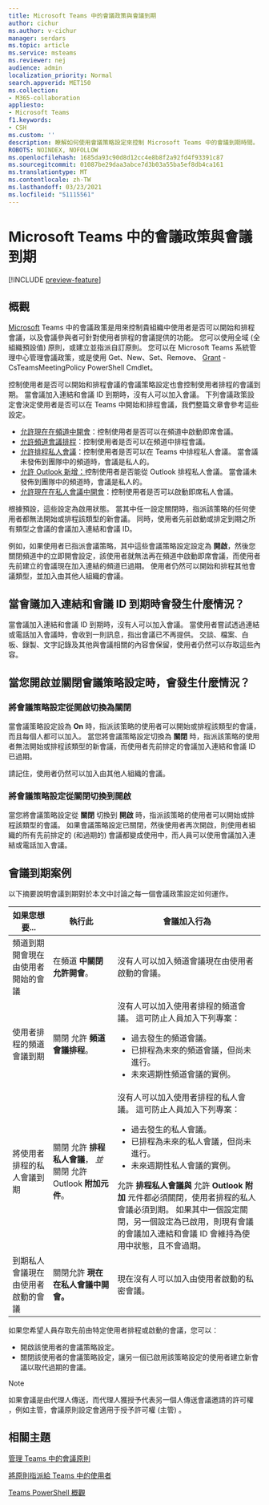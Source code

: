 ```yaml
---
title: Microsoft Teams 中的會議政策與會議到期
author: cichur
ms.author: v-cichur
manager: serdars
ms.topic: article
ms.service: msteams
ms.reviewer: nej
audience: admin
localization_priority: Normal
search.appverid: MET150
ms.collection:
- M365-collaboration
appliesto:
- Microsoft Teams
f1.keywords:
- CSH
ms.custom: ''
description: 瞭解如何使用會議策略設定來控制 Microsoft Teams 中的會議到期時間。
ROBOTS: NOINDEX, NOFOLLOW
ms.openlocfilehash: 1685da93c90d8d12cc4e8b8f2a92fd4f93391c87
ms.sourcegitcommit: 01087be29daa3abce7d3b03a55ba5ef8db4ca161
ms.translationtype: MT
ms.contentlocale: zh-TW
ms.lasthandoff: 03/23/2021
ms.locfileid: "51115561"
---
```

# <a name="meeting-policies-and-meeting-expiration-in-microsoft-teams"></a>Microsoft Teams 中的會議政策與會議到期

[!INCLUDE [preview-feature](includes/preview-feature.md)]

## <a name="overview"></a>概觀

[Microsoft](meeting-policies-in-teams.md) Teams 中的會議政策是用來控制貴組織中使用者是否可以開始和排程會議，以及會議參與者可針對使用者排程的會議提供的功能。 您可以使用全域 (全組織預設值) 原則，或建立並指派自訂原則。 您可以在 Microsoft Teams 系統管理中心管理會議政策，[](/powershell/module/skype/get-csteamsmeetingpolicy)或是使用 Get、New、Set、Remove、 [Grant](/powershell/module/skype/grant-csteamsmeetingpolicy) -CsTeamsMeetingPolicy PowerShell Cmdlet。 [](/powershell/module/skype/new-csteamsmeetingpolicy) [](/powershell/module/skype/set-csteamsmeetingpolicy) [](/powershell/module/skype/remove-csteamsmeetingpolicy)

控制使用者是否可以開始和排程會議的會議策略設定也會控制使用者排程的會議到期。 當會議加入連結和會議 ID 到期時，沒有人可以加入會議。 下列會議政策設定會決定使用者是否可以在 Teams 中開始和排程會議，我們整篇文章會參考這些設定。

- [允許現在在頻道中開會](meeting-policies-in-teams.md#allow-meet-now-in-channels)：控制使用者是否可以在頻道中啟動即席會議。
- [允許頻道會議排程](meeting-policies-in-teams.md#allow-channel-meeting-scheduling)：控制使用者是否可以在頻道中排程會議。
- [允許排程私人會議](meeting-policies-in-teams.md#allow-scheduling-private-meetings)：控制使用者是否可以在 Teams 中排程私人會議。 當會議未發佈到團隊中的頻道時，會議是私人的。
- [允許 Outlook 新增：](meeting-policies-in-teams.md#allow-the-outlook-add-in)控制使用者是否能從 Outlook 排程私人會議。 當會議未發佈到團隊中的頻道時，會議是私人的。
- [允許現在在私人會議中開會](meeting-policies-in-teams.md#allow-meet-now-in-private-meetings)：控制使用者是否可以啟動即席私人會議。

根據預設，這些設定為啟用狀態。 當其中任一設定關閉時，指派該策略的任何使用者都無法開始或排程該類型的新會議。 同時，使用者先前啟動或排定到期之所有類型之會議的會議加入連結和會議 ID。

例如，如果使用者已指派會議策略，其中這些會議策略設定設定為 **開啟**，然後您關閉頻道中的立即開會設定，該使用者就無法再在頻道中啟動即席會議，而使用者先前建立的會議現在加入連結的頻道已過期。 使用者仍然可以開始和排程其他會議類型，並加入由其他人組織的會議。

## <a name="what-happens-when-the-meeting-join-link-and-conference-id-expire"></a>當會議加入連結和會議 ID 到期時會發生什麼情況？

當會議加入連結和會議 ID 到期時，沒有人可以加入會議。 當使用者嘗試透過連結或電話加入會議時，會收到一則訊息，指出會議已不再提供。 交談、檔案、白板、錄製、文字記錄及其他與會議相關的內容會保留，使用者仍然可以存取這些內容。

## <a name="what-happens-when-you-turn-on-and-turn-off-a-meeting-policy-setting"></a>當您開啟並關閉會議策略設定時，會發生什麼情況？

### <a name="switch-a-meeting-policy-setting-from-on-to-off"></a>將會議策略設定從開啟切換為關閉

當會議策略設定設為 **On** 時，指派該策略的使用者可以開始或排程該類型的會議，而且每個人都可以加入。 當您將會議策略設定切換為 **關閉** 時，指派該策略的使用者無法開始或排程該類型的新會議，而使用者先前排定的會議加入連結和會議 ID 已過期。

請記住，使用者仍然可以加入由其他人組織的會議。

### <a name="switch-a-meeting-policy-setting-from-off-to-on"></a>將會議策略設定從關閉切換到開啟

當您將會議策略設定從 **關閉** 切換到 **開啟** 時，指派該策略的使用者可以開始或排程該類型的會議。 如果會議策略設定已關閉，然後使用者再次開啟，則使用者組織的所有先前排定的 (和過期的) 會議都變成使用中，而人員可以使用會議加入連結或電話加入會議。  

## <a name="meeting-expiration-scenarios"></a>會議到期案例

以下摘要說明會議到期對於本文中討論之每一個會議政策設定如何運作。 

|如果您想要... |執行此  |會議加入行為  |
|---------|---------|---------|
|頻道到期開會現在由使用者開始的會議  |在頻道 **中關閉允許開會**。|沒有人可以加入頻道會議現在由使用者啟動的會議。         |
|使用者排程的頻道會議到期   |關閉 允許 **頻道會議排程**。         |沒有人可以加入使用者排程的頻道會議。 這可防止人員加入下列專案：<ul><li>過去發生的頻道會議。</li> <li>已排程為未來的頻道會議，但尚未進行。</li><li>未來週期性頻道會議的實例。</li></ul>       |
|將使用者排程的私人會議到期    |關閉 允許 **排程私人會議**， *並* 關閉 允許 Outlook **附加元件**。          |沒有人可以加入使用者排程的私人會議。 這可防止人員加入下列專案： <ul><li>過去發生的私人會議。</li> <li>已排程為未來的私人會議，但尚未進行。</li><li>未來週期性私人會議的實例。</li></ul> 允許 **排程私人會議與** 允許 **Outlook 附加** 元件都必須關閉，使用者排程的私人會議必須到期。 如果其中一個設定關閉，另一個設定為已啟用，則現有會議的會議加入連結和會議 ID 會維持為使用中狀態，且不會過期。      |
|到期私人會議現在由使用者啟動的會議  |關閉允許 **現在在私人會議中開會。**          |現在沒有人可以加入由使用者啟動的私密會議。         |

如果您希望人員存取先前由特定使用者排程或啟動的會議，您可以：

- 開啟該使用者的會議策略設定。
- 關閉該使用者的會議策略設定，讓另一個已啟用該策略設定的使用者建立新會議以取代過期的會議。

> [!NOTE]
> 如果會議是由代理人傳送，而代理人獲授予代表另一個人傳送會議邀請的許可權 ，例如主管，會議原則設定會適用于授予許可權 (主管) 。

## <a name="related-topics"></a>相關主題

[管理 Teams 中的會議原則](meeting-policies-in-teams.md)

[將原則指派給 Teams 中的使用者](assign-policies.md)

[Teams PowerShell 概觀](teams-powershell-overview.md)